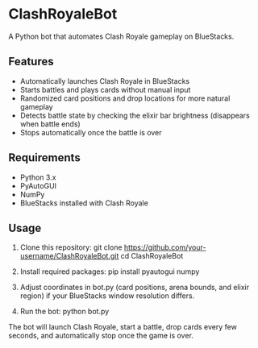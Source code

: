 # ClashRoyaleBot

A Python bot that automates Clash Royale gameplay on BlueStacks.

## Features
- Automatically launches Clash Royale in BlueStacks
- Starts battles and plays cards without manual input
- Randomized card positions and drop locations for more natural gameplay
- Detects battle state by checking the elixir bar brightness (disappears when battle ends)
- Stops automatically once the battle is over

## Requirements
- Python 3.x
- PyAutoGUI
- NumPy
- BlueStacks installed with Clash Royale

## Usage
1. Clone this repository:
   git clone https://github.com/your-username/ClashRoyaleBot.git
   cd ClashRoyaleBot

2. Install required packages:
   pip install pyautogui numpy

3. Adjust coordinates in bot.py (card positions, arena bounds, and elixir region) if your BlueStacks window resolution differs.

4. Run the bot:
   python bot.py

The bot will launch Clash Royale, start a battle, drop cards every few seconds, and automatically stop once the game is over.
